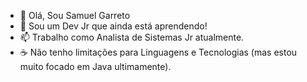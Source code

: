 - 👋 Olá, Sou Samuel Garreto
- 🌱 Sou um Dev Jr que ainda está aprendendo!
- 📫 Trabalho como Analista de Sistemas Jr atualmente.
- ☕️ Não tenho limitações para Linguagens e Tecnologias (mas estou muito focado em Java ultimamente).
